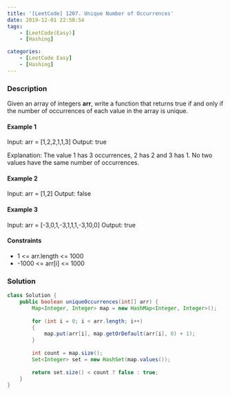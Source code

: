 ```yaml
---
title: '[LeetCode] 1207. Unique Number of Occurrences'
date: 2019-12-01 22:58:54
tags:
    - [LeetCode(Easy)]
    - [Hashing]

categories:
    - [LeetCode Easy]
    - [Hashing]
---
```


### Description 
Given an array of integers **arr**, write a function that returns true if and only if the number of occurrences of each value in the array is unique.

<!-- more -->

#### Example 1
Input: arr = [1,2,2,1,1,3]
Output: true

Explanation: The value 1 has 3 occurrences, 2 has 2 and 3 has 1. No two values have the same number of occurrences.

#### Example 2
Input: arr = [1,2]
Output: false

#### Example 3
Input: arr = [-3,0,1,-3,1,1,1,-3,10,0]
Output: true

#### Constraints
- 1 <= arr.length <= 1000
- -1000 <= arr[i] <= 1000

### Solution

```java
class Solution {
    public boolean uniqueOccurrences(int[] arr) {
        Map<Integer, Integer> map = new HashMap<Integer, Integer>();
        
        for (int i = 0; i < arr.length; i++)
        {
            map.put(arr[i], map.getOrDefault(arr[i], 0) + 1);
        }
        
        int count = map.size();
        Set<Integer> set = new HashSet(map.values());
        
        return set.size() < count ? false : true;
    }
}

```